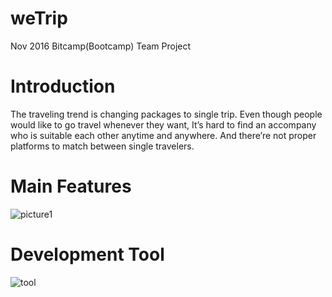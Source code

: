 # weTrip
Nov 2016 Bitcamp(Bootcamp) Team Project

# Introduction
The traveling trend is changing packages to single trip. 
Even though people would like to go travel whenever they want, It’s hard to find an accompany who is suitable each other anytime and anywhere. And there’re not proper platforms to match between single travelers.

# Main Features
![picture1](https://user-images.githubusercontent.com/21251967/50376063-9e2c1800-05ff-11e9-9e49-6e6864ad81b7.png)

# Development Tool
![tool](https://user-images.githubusercontent.com/21251967/50376460-dbdf6f80-0604-11e9-95ce-b85d3a2318d4.png)


